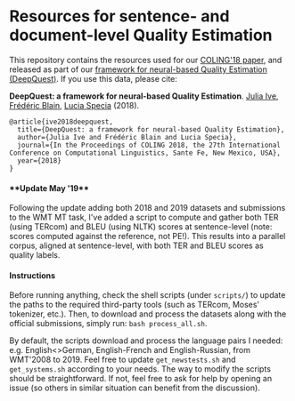 # Resources for sentence- and document-level Quality Estimation

This repository contains the resources used for our [COLING'18 paper][1], and released as part of our [framework for neural-based Quality Estimation (DeepQuest)][2].
If you use this data, please cite:

<b>DeepQuest: a framework for neural-based Quality Estimation</b>. [Julia Ive][3], [Frédéric Blain][4], [Lucia Specia][5] (2018).

    @article{ive2018deepquest,
      title={DeepQuest: a framework for neural-based Quality Estimation},
      author={Julia Ive and Frédéric Blain and Lucia Specia},
      journal={In the Proceedings of COLING 2018, the 27th International Conference on Computational Linguistics, Sante Fe, New Mexico, USA},
      year={2018}
    }

[1]: https://fredblain.org/pages/research.html
[2]: https://sheffieldnlp.github.io/deepQuest/
[3]: https://github.com/julia-ive
[4]: https://fredblain.org/
[5]: https://www.imperial.ac.uk/people/l.specia

#### \*\*Update May '19\*\*
Following the update adding both 2018 and 2019 datasets and submissions to the WMT MT task, I've added a script to compute and gather both TER (using TERcom) and BLEU (using NLTK) scores at sentence-level (note: scores computed against the reference, not PE!).
This results into a parallel corpus, aligned at sentence-level, with both TER and BLEU scores as quality labels.  

#### Instructions
Before running anything, check the shell scripts (under `scripts/`) to update the paths to the required third-party tools (such as TERcom, Moses' tokenizer, etc.). 
Then, to download and process the datasets along with the official submissions, simply run: `bash process_all.sh`.

By default, the scripts download and process the language pairs I needed: e.g. English<>German, English-French and English-Russian, from WMT'2008 to 2019. 
Feel free to update `get_newstests.sh` and `get_systems.sh` according to your needs.
The way to modify the scripts should be straightforward. 
If not, feel free to ask for help by opening an issue (so others in similar situation can benefit from the discussion).

